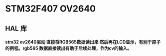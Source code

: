 # STM32F407 OV2640

## **HAL 库** 

#### stm32 ov2640驱动 直接将RGB565数据读出来 然后再在LCD显示，有别于原子的例程。rgb565 数据直接读出有助于后续处理，作为cv的输入。

